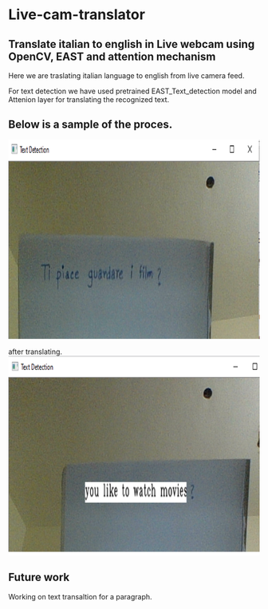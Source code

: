 # Live-cam-translator
## Translate italian to english in Live webcam using OpenCV, EAST and attention mechanism 

Here we are traslating italian language to english from live camera feed.

For text detection we have used pretrained EAST_Text_detection model and Attenion layer for translating the recognized text.

## Below is a sample of the proces.
<img src='https://github.com/Swarupbarua/Live-cam-translator/blob/master/before.PNG?raw=true' width="800" height="400" />

after translating.
<img src='https://github.com/Swarupbarua/Live-cam-translator/blob/master/after.PNG?raw=true' width="800" height="400" />

## Future work
Working on text transaltion for a paragraph.
